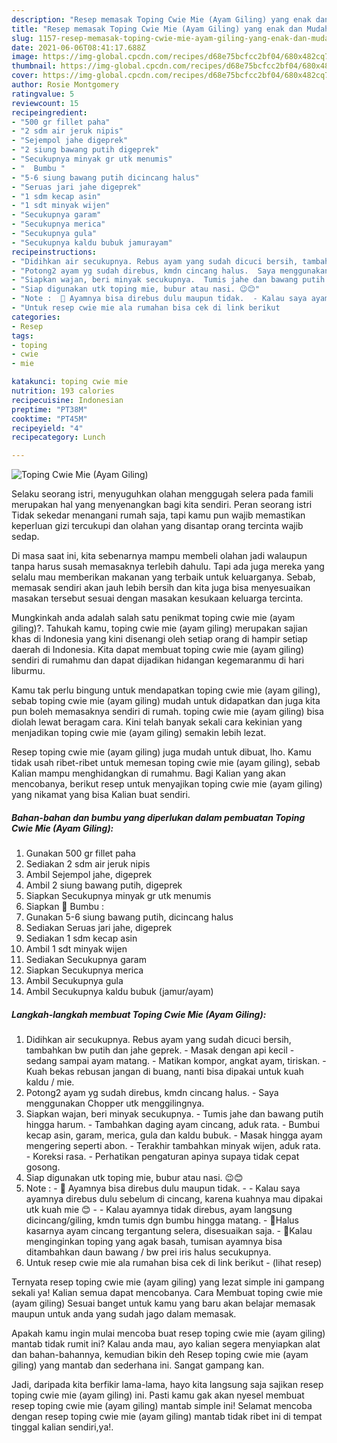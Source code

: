 ```yaml
---
description: "Resep memasak Toping Cwie Mie (Ayam Giling) yang enak dan Mudah Dibuat"
title: "Resep memasak Toping Cwie Mie (Ayam Giling) yang enak dan Mudah Dibuat"
slug: 1157-resep-memasak-toping-cwie-mie-ayam-giling-yang-enak-dan-mudah-dibuat
date: 2021-06-06T08:41:17.688Z
image: https://img-global.cpcdn.com/recipes/d68e75bcfcc2bf04/680x482cq70/toping-cwie-mie-ayam-giling-foto-resep-utama.jpg
thumbnail: https://img-global.cpcdn.com/recipes/d68e75bcfcc2bf04/680x482cq70/toping-cwie-mie-ayam-giling-foto-resep-utama.jpg
cover: https://img-global.cpcdn.com/recipes/d68e75bcfcc2bf04/680x482cq70/toping-cwie-mie-ayam-giling-foto-resep-utama.jpg
author: Rosie Montgomery
ratingvalue: 5
reviewcount: 15
recipeingredient:
- "500 gr fillet paha"
- "2 sdm air jeruk nipis"
- "Sejempol jahe digeprek"
- "2 siung bawang putih digeprek"
- "Secukupnya minyak gr utk menumis"
- "  Bumbu "
- "5-6 siung bawang putih dicincang halus"
- "Seruas jari jahe digeprek"
- "1 sdm kecap asin"
- "1 sdt minyak wijen"
- "Secukupnya garam"
- "Secukupnya merica"
- "Secukupnya gula"
- "Secukupnya kaldu bubuk jamurayam"
recipeinstructions:
- "Didihkan air secukupnya. Rebus ayam yang sudah dicuci bersih, tambahkan bw putih dan jahe geprek.  Masak dengan api kecil - sedang sampai ayam matang. Matikan kompor, angkat ayam, tiriskan. Kuah bekas rebusan jangan di buang, nanti bisa dipakai untuk kuah kaldu / mie."
- "Potong2 ayam yg sudah direbus, kmdn cincang halus.  Saya menggunakan Chopper utk menggilingnya."
- "Siapkan wajan, beri minyak secukupnya.  Tumis jahe dan bawang putih hingga harum. Tambahkan daging ayam cincang, aduk rata. Bumbui kecap asin, garam, merica, gula dan kaldu bubuk. Masak hingga ayam mengering seperti abon.  Terakhir tambahkan minyak wijen, aduk rata. Koreksi rasa. Perhatikan pengaturan apinya supaya tidak cepat gosong."
- "Siap digunakan utk toping mie, bubur atau nasi. 😉😊"
- "Note :  🔼 Ayamnya bisa direbus dulu maupun tidak.  - Kalau saya ayamnya direbus dulu sebelum di cincang, karena kuahnya mau dipakai utk kuah mie 😊 - Kalau ayamnya tidak direbus, ayam langsung dicincang/giling, kmdn tumis dgn bumbu hingga matang. 🔼Halus kasarnya ayam cincang tergantung selera, disesuaikan saja. 🔼Kalau menginginkan toping yang agak basah, tumisan ayamnya bisa ditambahkan daun bawang / bw prei iris halus secukupnya."
- "Untuk resep cwie mie ala rumahan bisa cek di link berikut           (lihat resep)"
categories:
- Resep
tags:
- toping
- cwie
- mie

katakunci: toping cwie mie 
nutrition: 193 calories
recipecuisine: Indonesian
preptime: "PT38M"
cooktime: "PT45M"
recipeyield: "4"
recipecategory: Lunch

---
```



![Toping Cwie Mie (Ayam Giling)](https://img-global.cpcdn.com/recipes/d68e75bcfcc2bf04/680x482cq70/toping-cwie-mie-ayam-giling-foto-resep-utama.jpg)

Selaku seorang istri, menyuguhkan olahan menggugah selera pada famili merupakan hal yang menyenangkan bagi kita sendiri. Peran seorang istri Tidak sekedar menangani rumah saja, tapi kamu pun wajib memastikan keperluan gizi tercukupi dan olahan yang disantap orang tercinta wajib sedap.

Di masa  saat ini, kita sebenarnya mampu membeli olahan jadi walaupun tanpa harus susah memasaknya terlebih dahulu. Tapi ada juga mereka yang selalu mau memberikan makanan yang terbaik untuk keluarganya. Sebab, memasak sendiri akan jauh lebih bersih dan kita juga bisa menyesuaikan masakan tersebut sesuai dengan masakan kesukaan keluarga tercinta. 



Mungkinkah anda adalah salah satu penikmat toping cwie mie (ayam giling)?. Tahukah kamu, toping cwie mie (ayam giling) merupakan sajian khas di Indonesia yang kini disenangi oleh setiap orang di hampir setiap daerah di Indonesia. Kita dapat membuat toping cwie mie (ayam giling) sendiri di rumahmu dan dapat dijadikan hidangan kegemaranmu di hari liburmu.

Kamu tak perlu bingung untuk mendapatkan toping cwie mie (ayam giling), sebab toping cwie mie (ayam giling) mudah untuk didapatkan dan juga kita pun boleh memasaknya sendiri di rumah. toping cwie mie (ayam giling) bisa diolah lewat beragam cara. Kini telah banyak sekali cara kekinian yang menjadikan toping cwie mie (ayam giling) semakin lebih lezat.

Resep toping cwie mie (ayam giling) juga mudah untuk dibuat, lho. Kamu tidak usah ribet-ribet untuk memesan toping cwie mie (ayam giling), sebab Kalian mampu menghidangkan di rumahmu. Bagi Kalian yang akan mencobanya, berikut resep untuk menyajikan toping cwie mie (ayam giling) yang nikamat yang bisa Kalian buat sendiri.

<!--inarticleads1-->

##### Bahan-bahan dan bumbu yang diperlukan dalam pembuatan Toping Cwie Mie (Ayam Giling):

1. Gunakan 500 gr fillet paha
1. Sediakan 2 sdm air jeruk nipis
1. Ambil Sejempol jahe, digeprek
1. Ambil 2 siung bawang putih, digeprek
1. Siapkan Secukupnya minyak gr utk menumis
1. Siapkan  🌠 Bumbu :
1. Gunakan 5-6 siung bawang putih, dicincang halus
1. Sediakan Seruas jari jahe, digeprek
1. Sediakan 1 sdm kecap asin
1. Ambil 1 sdt minyak wijen
1. Sediakan Secukupnya garam
1. Siapkan Secukupnya merica
1. Ambil Secukupnya gula
1. Ambil Secukupnya kaldu bubuk (jamur/ayam)




<!--inarticleads2-->

##### Langkah-langkah membuat Toping Cwie Mie (Ayam Giling):

1. Didihkan air secukupnya. Rebus ayam yang sudah dicuci bersih, tambahkan bw putih dan jahe geprek.  - Masak dengan api kecil - sedang sampai ayam matang. - Matikan kompor, angkat ayam, tiriskan. - Kuah bekas rebusan jangan di buang, nanti bisa dipakai untuk kuah kaldu / mie.
1. Potong2 ayam yg sudah direbus, kmdn cincang halus.  - Saya menggunakan Chopper utk menggilingnya.
1. Siapkan wajan, beri minyak secukupnya.  - Tumis jahe dan bawang putih hingga harum. - Tambahkan daging ayam cincang, aduk rata. - Bumbui kecap asin, garam, merica, gula dan kaldu bubuk. - Masak hingga ayam mengering seperti abon.  - Terakhir tambahkan minyak wijen, aduk rata. - Koreksi rasa. - Perhatikan pengaturan apinya supaya tidak cepat gosong.
1. Siap digunakan utk toping mie, bubur atau nasi. 😉😊
1. Note :  - 🔼 Ayamnya bisa direbus dulu maupun tidak.  - - Kalau saya ayamnya direbus dulu sebelum di cincang, karena kuahnya mau dipakai utk kuah mie 😊 - - Kalau ayamnya tidak direbus, ayam langsung dicincang/giling, kmdn tumis dgn bumbu hingga matang. - 🔼Halus kasarnya ayam cincang tergantung selera, disesuaikan saja. - 🔼Kalau menginginkan toping yang agak basah, tumisan ayamnya bisa ditambahkan daun bawang / bw prei iris halus secukupnya.
1. Untuk resep cwie mie ala rumahan bisa cek di link berikut -           (lihat resep)




Ternyata resep toping cwie mie (ayam giling) yang lezat simple ini gampang sekali ya! Kalian semua dapat mencobanya. Cara Membuat toping cwie mie (ayam giling) Sesuai banget untuk kamu yang baru akan belajar memasak maupun untuk anda yang sudah jago dalam memasak.

Apakah kamu ingin mulai mencoba buat resep toping cwie mie (ayam giling) mantab tidak rumit ini? Kalau anda mau, ayo kalian segera menyiapkan alat dan bahan-bahannya, kemudian bikin deh Resep toping cwie mie (ayam giling) yang mantab dan sederhana ini. Sangat gampang kan. 

Jadi, daripada kita berfikir lama-lama, hayo kita langsung saja sajikan resep toping cwie mie (ayam giling) ini. Pasti kamu gak akan nyesel membuat resep toping cwie mie (ayam giling) mantab simple ini! Selamat mencoba dengan resep toping cwie mie (ayam giling) mantab tidak ribet ini di tempat tinggal kalian sendiri,ya!.

